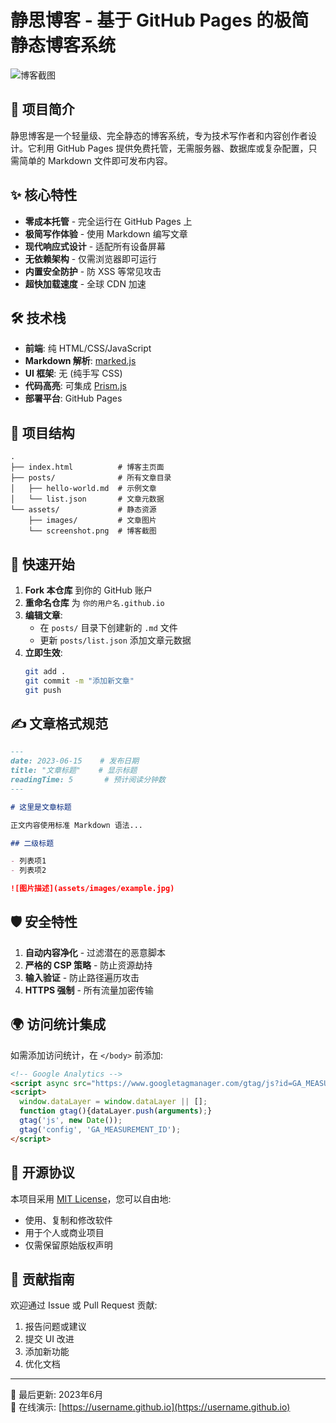 # 静思博客 - 基于 GitHub Pages 的极简静态博客系统

![博客截图](assets/screenshot.png)

## 🌟 项目简介

静思博客是一个轻量级、完全静态的博客系统，专为技术写作者和内容创作者设计。它利用 GitHub Pages 提供免费托管，无需服务器、数据库或复杂配置，只需简单的 Markdown 文件即可发布内容。

## ✨ 核心特性

- **零成本托管** - 完全运行在 GitHub Pages 上
- **极简写作体验** - 使用 Markdown 编写文章
- **现代响应式设计** - 适配所有设备屏幕
- **无依赖架构** - 仅需浏览器即可运行
- **内置安全防护** - 防 XSS 等常见攻击
- **超快加载速度** - 全球 CDN 加速

## 🛠️ 技术栈

- **前端**: 纯 HTML/CSS/JavaScript
- **Markdown 解析**: [marked.js](https://marked.js.org/)
- **UI 框架**: 无 (纯手写 CSS)
- **代码高亮**: 可集成 [Prism.js](https://prismjs.com/)
- **部署平台**: GitHub Pages

## 📂 项目结构

```
.
├── index.html          # 博客主页面
├── posts/              # 所有文章目录
│   ├── hello-world.md  # 示例文章
│   └── list.json       # 文章元数据
└── assets/             # 静态资源
    ├── images/         # 文章图片
    └── screenshot.png  # 博客截图
```

## 🚀 快速开始

1. **Fork 本仓库** 到你的 GitHub 账户
2. **重命名仓库** 为 `你的用户名.github.io`
3. **编辑文章**:
   - 在 `posts/` 目录下创建新的 `.md` 文件
   - 更新 `posts/list.json` 添加文章元数据
4. **立即生效**:
   ```bash
   git add .
   git commit -m "添加新文章"
   git push
   ```

## ✍️ 文章格式规范

```markdown
---
date: 2023-06-15    # 发布日期
title: "文章标题"    # 显示标题
readingTime: 5       # 预计阅读分钟数
---

# 这里是文章标题

正文内容使用标准 Markdown 语法...

## 二级标题

- 列表项1
- 列表项2

![图片描述](assets/images/example.jpg)
```

## 🛡️ 安全特性

1. **自动内容净化** - 过滤潜在的恶意脚本
2. **严格的 CSP 策略** - 防止资源劫持
3. **输入验证** - 防止路径遍历攻击
4. **HTTPS 强制** - 所有流量加密传输

## 🌍 访问统计集成

如需添加访问统计，在 `</body>` 前添加:

```html
<!-- Google Analytics -->
<script async src="https://www.googletagmanager.com/gtag/js?id=GA_MEASUREMENT_ID"></script>
<script>
  window.dataLayer = window.dataLayer || [];
  function gtag(){dataLayer.push(arguments);}
  gtag('js', new Date());
  gtag('config', 'GA_MEASUREMENT_ID');
</script>
```

## 📜 开源协议

本项目采用 [MIT License](LICENSE)，您可以自由地:

- 使用、复制和修改软件
- 用于个人或商业项目
- 仅需保留原始版权声明

## 🤝 贡献指南

欢迎通过 Issue 或 Pull Request 贡献:
1. 报告问题或建议
2. 提交 UI 改进
3. 添加新功能
4. 优化文档

---

🔄 最后更新: 2023年6月  
🔗 在线演示: [https://username.github.io](https://username.github.io)
